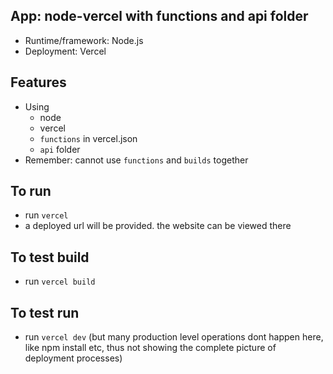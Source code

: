 ## App: node-vercel with functions and api folder

- Runtime/framework: Node.js
- Deployment: Vercel

## Features

- Using
  - node
  - vercel
  - `functions` in vercel.json
  - `api` folder
- Remember: cannot use `functions` and `builds` together

## To run

- run `vercel`
- a deployed url will be provided. the website can be viewed there

## To test build

- run `vercel build`

## To test run

- run `vercel dev` (but many production level operations dont happen here, like npm install etc, thus not showing the complete picture of deployment processes)
